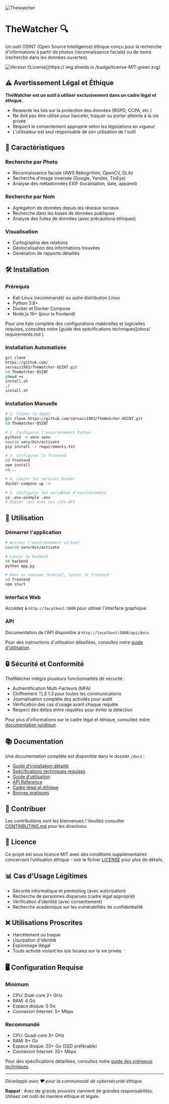 
![Thewatcher](thewatcher.png)

# TheWatcher 🔍

Un outil OSINT (Open Source Intelligence) éthique conçu pour la recherche d'informations à partir de photos (reconnaissance faciale) ou de noms (recherche dans les données ouvertes).

![Version](https://img.shields.io/badge/version-0.1.0-blue.svg)
![License](https://
img.shields.io
/badge/license-MIT-green.svg)

## ⚠️ Avertissement Légal et Éthique

**TheWatcher est un outil à utiliser exclusivement dans un cadre légal et éthique.**

- Respecte les lois sur la protection des données (RGPD, CCPA, etc.)
- Ne doit pas être utilisé pour harceler, traquer ou porter atteinte à la vie privée
- Requiert le consentement approprié selon les législations en vigueur
- L'utilisateur est seul responsable de son utilisation de l'outil

## 🌟 Caractéristiques

### Recherche par Photo
- Reconnaissance faciale (AWS Rekognition, OpenCV, DLib)
- Recherche d'image inversée (Google, Yandex, TinEye)
- Analyse des métadonnées EXIF (localisation, date, appareil)

### Recherche par Nom
- Agrégation de données depuis les réseaux sociaux
- Recherche dans les bases de données publiques
- Analyse des fuites de données (avec précautions éthiques)

### Visualisation
- Cartographie des relations
- Géolocalisation des informations trouvées
- Génération de rapports détaillés

## 🛠️ Installation

### Prérequis
- Kali Linux (recommandé) ou autre distribution Linux
- Python 3.8+
- Docker et Docker Compose
- Node.js 16+ (pour le frontend)

Pour une liste complète des configurations matérielles et logicielles requises, consultez notre [guide des spécifications techniques](docs/
requirements.md
).

### Installation Automatisée
```bash
git clone 
https://github.com/
servais1983/TheWatcher-OSINT.git
cd TheWatcher-OSINT
chmod +x 
install.sh
./
install.sh
```

### Installation Manuelle
```bash
# 1. Cloner le dépôt
git clone https://github.com/servais1983/TheWatcher-OSINT.git
cd TheWatcher-OSINT

# 2. Configurer l'environnement Python
python3 -m venv venv
source venv/bin/activate
pip install -r requirements.txt

# 3. Configurer le frontend
cd frontend
npm install
cd ..

# 4. Lancer les services Docker
docker-compose up -d

# 5. Configurer les variables d'environnement
cp .env.example .env
# Éditer .env avec vos clés API
```

## 🚀 Utilisation

### Démarrer l'application
```bash
# Activer l'environnement virtuel
source venv/bin/activate

# Lancer le backend
cd backend
python app.py

# Dans un nouveau terminal, lancer le frontend
cd frontend
npm start
```

### Interface Web
Accédez à `http://localhost:3000` pour utiliser l'interface graphique.

### API
Documentation de l'API disponible à `http://localhost:5000/api/docs`.

Pour des instructions d'utilisation détaillées, consultez notre [guide d'utilisation](docs/usage.md).

## 🔒 Sécurité et Conformité

TheWatcher intègre plusieurs fonctionnalités de sécurité :

- Authentification Multi-Facteurs (MFA)
- Chiffrement TLS 1.3 pour toutes les communications
- Journalisation complète des activités pour audit
- Vérification des cas d'usage avant chaque requête
- Respect des délais entre requêtes pour éviter la détection

Pour plus d'informations sur le cadre légal et éthique, consultez notre [documentation juridique](docs/legal.md).

## 📚 Documentation

Une documentation complète est disponible dans le dossier `/docs` :

- [Guide d'installation détaillé](docs/installation.md)
- [Spécifications techniques requises](docs/requirements.md)
- [Guide d'utilisation](docs/usage.md)
- [API Reference](docs/api.md)
- [Cadre légal et éthique](docs/legal.md)
- [Bonnes pratiques](docs/best_practices.md)

## 🤝 Contribuer

Les contributions sont les bienvenues ! Veuillez consulter [CONTRIBUTING.md](CONTRIBUTING.md) pour les directives.

## 📝 Licence

Ce projet est sous licence MIT avec des conditions supplémentaires concernant l'utilisation éthique - voir le fichier [LICENSE](LICENSE) pour plus de détails.

## 📊 Cas d'Usage Légitimes

- Sécurité informatique et pentesting (avec autorisation)
- Recherche de personnes disparues (cadre légal approprié)
- Vérification d'identité (avec consentement)
- Recherche académique sur les vulnérabilités de confidentialité

## ❌ Utilisations Proscrites

- Harcèlement ou traque
- Usurpation d'identité
- Espionnage illégal
- Toute activité violant les lois locales sur la vie privée

## 🖥️ Configuration Requise

### Minimum
- CPU: Dual-core 2+ GHz
- RAM: 4 Go
- Espace disque: 5 Go
- Connexion Internet: 5+ Mbps

### Recommandé
- CPU: Quad-core 3+ GHz
- RAM: 8+ Go
- Espace disque: 20+ Go (SSD préférable)
- Connexion Internet: 20+ Mbps

Pour des spécifications détaillées, consultez notre [guide des prérequis techniques](docs/requirements.md).

---

*Développé avec ❤️ pour la communauté de cybersécurité éthique.*

**Rappel** : Avec de grands pouvoirs viennent de grandes responsabilités. Utilisez cet outil de manière éthique et légale.
